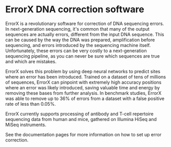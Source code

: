 # ErrorX DNA correction software

ErrorX is a revolutionary software for correction of DNA sequencing errors. In next-generation sequencing, it's common that many of the output sequences are actually errors, different from the input DNA sequence. This can be caused by the way the DNA was prepared, amplification before sequencing, and errors introduced by the sequencing machine itself. Unfortunately, these errors can be very costly to a next-generation sequencing pipeline, as you can never be sure which sequences are true and which are mistakes.

ErrorX solves this problem by using deep neural networks to predict sites where an error has been introduced. Trained on a dataset of tens of millions of sequences, ErrorX can pinpoint with extremely high accuracy positions where an error was likely introduced, saving valuable time and energy by removing these bases from further analysis. In benchmark studies, ErrorX was able to remove up to 36% of errors from a dataset with a false positive rate of less than 0.05%.

ErrorX currently supports processing of antibody and T-cell repertoire sequencing data from human and mice, gathered on Illumina HiSeq and MiSeq instruments.

See the documentation pages for more information on how to set up error correction.

